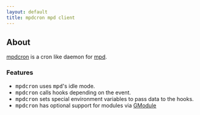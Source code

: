 ```yaml
---
layout: default
title: mpdcron mpd client
---
```


## About
[mpdcron](/mpdcron) is a cron like daemon for [mpd](http://mpd.wikia.com/).

### Features
- <tt>mpdcron</tt> uses <tt>mpd</tt>'s idle mode.
- <tt>mpdcron</tt> calls hooks depending on the event.
- <tt>mpdcron</tt> sets special environment variables to pass data to the hooks.
- <tt>mpdcron</tt> has optional support for modules via
  [GModule](http://library.gnome.org/devel/glib/unstable/glib-Dynamic-Loading-of-Modules.html)

<!-- vim: set tw=80 ft=mkd spell spelllang=en sw=4 sts=4 et : -->
